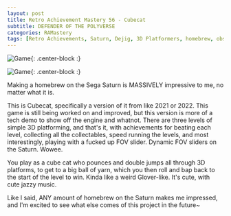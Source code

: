 ```yaml
---
layout: post
title: Retro Achievement Mastery 56 - Cubecat
subtitle: DEFENDER OF THE POLYVERSE
categories: RAMastery
tags: [Retro Achievements, Saturn, Dejig, 3D Platformers, homebrew, obscure games, Reviews]
---
```




![Game](https://imgur.com/8423XbP.png){: .center-block :}

![Game](https://imgur.com/lkmm0Lz.png){: .center-block :}

Making a homebrew on the Sega Saturn is MASSIVELY impressive to me, no matter what it is.

This is Cubecat, specifically a version of it from like 2021 or 2022. This game is still being worked on and improved, but this version is more of a tech demo to show off the engine and whatnot. There are three levels of simple 3D platforming, and that's it, with achievements for beating each level, collecting all the collectables, speed running the levels, and most interestingly, playing with a fucked up FOV slider. Dynamic FOV sliders on the Saturn. Wowee.

You play as a cube cat who pounces and double jumps all through 3D platforms, to get to a big ball of yarn, which you then roll and bap back to the start of the level to win. Kinda like a weird Glover-like. It's cute, with cute jazzy music.

Like I said, ANY amount of homebrew on the Saturn makes me impressed, and I'm excited to see what else comes of this project in the future~